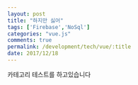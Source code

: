 ```yaml
---
layout: post
title: "하지만 싫어"
tags: ['Firebase','NoSql']
categories: "vue.js"
comments: true
permalink: /development/tech/vue/:title
date: 2017/12/18
---
```


카테고리 테스트를 하고있습니다